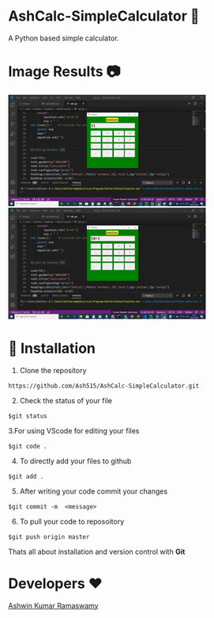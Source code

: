# AshCalc-SimpleCalculator 📱
A Python based simple calculator. 

# Image Results 📷

<img src="Calcimages/calc2.png" width="400px">   <img src="Calcimages/Calc1.png" width="400px">

# 🚀&nbsp;Installation 
1. Clone the repository 
```
https://github.com/Ash515/AshCalc-SimpleCalculator.git
```
2. Check the status of your file 
```
$git status
```

3.For using VScode for editing your files 
```
$git code .
```
4. To directly add your files to github
```
$git add .
```
5. After writing your code commit your changes 
```
$git commit -m  <message>
```
6. To pull your code to reposoitory
```
$git push origin master
```
Thats all about installation and version control with **Git**

# Developers ❤
[Ashwin Kumar Ramaswamy](https://github.com/Ash515)
